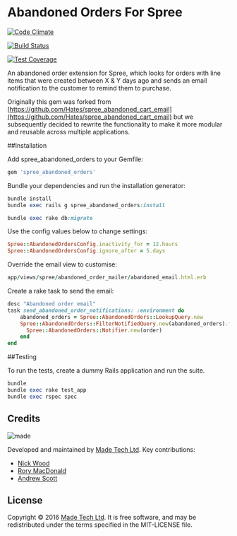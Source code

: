 # Abandoned Orders For Spree

[![Code Climate](https://codeclimate.com/github/madetech/spree_abandoned_orders/badges/gpa.svg)](https://codeclimate.com/github/madetech/spree_abandoned_orders)

[![Build Status](https://travis-ci.org/madetech/spree_abandoned_orders.svg?branch=master)](https://travis-ci.org/madetech/spree_abandoned_orders)

[![Test Coverage](https://codeclimate.com/github/madetech/spree_abandoned_orders/badges/coverage.svg)](https://codeclimate.com/github/madetech/spree_abandoned_orders/coverage)

An abandoned order extension for Spree, which looks for orders with line items that were created between X & Y days ago and sends an email notification to the customer to remind them to purchase.

Originally this gem was forked from [https://github.com/Hates/spree_abandoned_cart_email](https://github.com/Hates/spree_abandoned_cart_email) but we subsequently decided to rewrite the functionality to make it more modular and reusable across multiple applications.

##Installation

Add spree_abandoned_orders to your Gemfile:

```ruby
gem 'spree_abandoned_orders'
```

Bundle your dependencies and run the installation generator:

```ruby
bundle install
bundle exec rails g spree_abandoned_orders:install

bundle exec rake db:migrate
```

Use the config values below to change settings:

```ruby
Spree::AbandonedOrdersConfig.inactivity_for = 12.hours
Spree::AbandonedOrdersConfig.ignore_after = 5.days
```

Override the email view to customise:

```ruby
app/views/spree/abandoned_order_mailer/abandoned_email.html.erb
```

Create a rake task to send the email:

```ruby
desc "Abandoned order email"
task send_abandoned_order_notifications: :environment do
    abandoned_orders = Spree::AbandonedOrders::LookupQuery.new
    Spree::AbandonedOrders::FilterNotifiedQuery.new(abandoned_orders).find_each do |order|
      Spree::AbandonedOrders::Notifier.new(order)
    end
end
```


##Testing

To run the tests, create a dummy Rails application and run the suite.

```ruby
bundle
bundle exec rake test_app
bundle exec rspec spec
```

## Credits

![made](https://s3-eu-west-1.amazonaws.com/made-assets/googleapps/google-apps.png)

Developed and maintained by [Made Tech Ltd](https://www.madetech.com/). Key contributions:

* [Nick Wood](https://github.com/SebAshton)
* [Rory MacDonald](https://github.com/rorymacdonald)
* [Andrew Scott](https://github.com/askl56)


## License
Copyright © 2016 [Made Tech Ltd](https://www.madetech.com/). It is free software, and may be redistributed under the terms specified in the MIT-LICENSE file.